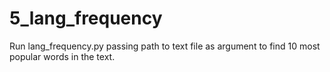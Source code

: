 # 5_lang_frequency
Run lang_frequency.py passing path to text file as argument to find 10 most popular words in the text.